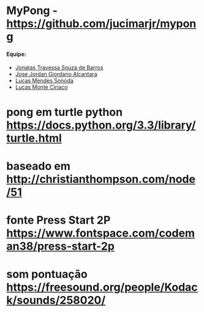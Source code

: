 # MyPong - https://github.com/jucimarjr/mypong

#### Equipe:

- [Jonatas Travessa Souza de Barros](github.com/jonatas2014)
- [Jose Jordan Giordano Alcantara](github.com/jordanjose)
- [Lucas Mendes Sonoda](github.com/sonodalucas)
- [Lucas Monte Ciriaco](github.com/lmc2631)

# pong em turtle python https://docs.python.org/3.3/library/turtle.html
# baseado em http://christianthompson.com/node/51
# fonte Press Start 2P https://www.fontspace.com/codeman38/press-start-2p
# som pontuação https://freesound.org/people/Kodack/sounds/258020/